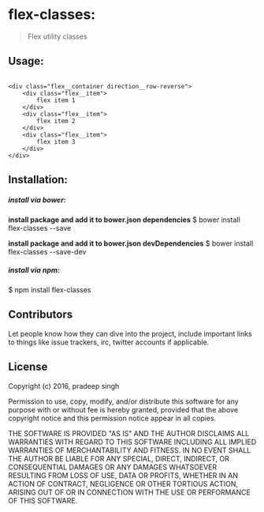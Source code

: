 # flex-classes:
> Flex utility classes

## Usage:
```

<div class="flex__container direction__row-reverse">
	<div class="flex__item">
		flex item 1
	</div>
	<div class="flex__item">
		flex item 2
	</div>
	<div class="flex__item">
		flex item 3
	</div>
</div>

```

## Installation:

##### install via bower:
**install package and add it to bower.json dependencies**
$ bower install flex-classes --save

**install package and add it to bower.json devDependencies**
$ bower install flex-classes --save-dev

##### install via npm:
$ npm install flex-classes


## Contributors

Let people know how they can dive into the project, include important links to things like issue trackers, irc, twitter accounts if applicable.

## License
Copyright (c) 2016, pradeep singh

Permission to use, copy, modify, and/or distribute this software for any
purpose with or without fee is hereby granted, provided that the above
copyright notice and this permission notice appear in all copies.

THE SOFTWARE IS PROVIDED "AS IS" AND THE AUTHOR DISCLAIMS ALL WARRANTIES
WITH REGARD TO THIS SOFTWARE INCLUDING ALL IMPLIED WARRANTIES OF
MERCHANTABILITY AND FITNESS. IN NO EVENT SHALL THE AUTHOR BE LIABLE FOR
ANY SPECIAL, DIRECT, INDIRECT, OR CONSEQUENTIAL DAMAGES OR ANY DAMAGES
WHATSOEVER RESULTING FROM LOSS OF USE, DATA OR PROFITS, WHETHER IN AN
ACTION OF CONTRACT, NEGLIGENCE OR OTHER TORTIOUS ACTION, ARISING OUT OF
OR IN CONNECTION WITH THE USE OR PERFORMANCE OF THIS SOFTWARE.